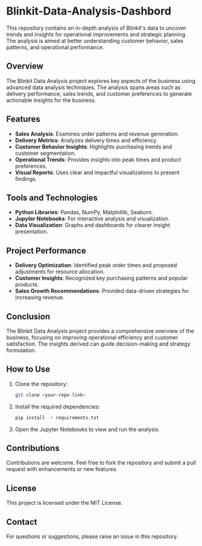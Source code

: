 # Blinkit-Data-Analysis-Dashbord
 
This repository contains an in-depth analysis of Blinkit's data to uncover trends and insights for operational improvements and strategic planning. The analysis is aimed at better understanding customer behavior, sales patterns, and operational performance.

## Overview

The Blinkit Data Analysis project explores key aspects of the business using advanced data analysis techniques. The analysis spans areas such as delivery performance, sales trends, and customer preferences to generate actionable insights for the business.

## Features

- **Sales Analysis**: Examines order patterns and revenue generation.
- **Delivery Metrics**: Analyzes delivery times and efficiency.
- **Customer Behavior Insights**: Highlights purchasing trends and customer segmentation.
- **Operational Trends**: Provides insights into peak times and product preferences.
- **Visual Reports**: Uses clear and impactful visualizations to present findings.

## Tools and Technologies

- **Python Libraries**: Pandas, NumPy, Matplotlib, Seaborn.
- **Jupyter Notebooks**: For interactive analysis and visualization.
- **Data Visualization**: Graphs and dashboards for clearer insight presentation.

## Project Performance

- **Delivery Optimization**: Identified peak order times and proposed adjustments for resource allocation.
- **Customer Insights**: Recognized key purchasing patterns and popular products.
- **Sales Growth Recommendations**: Provided data-driven strategies for increasing revenue.

## Conclusion

The Blinkit Data Analysis project provides a comprehensive overview of the business, focusing on improving operational efficiency and customer satisfaction. The insights derived can guide decision-making and strategy formulation.

## How to Use

1. Clone the repository:
   ```bash
   git clone <your-repo-link>
   ```
2. Install the required dependencies:
   ```bash
   pip install -r requirements.txt
   ```
3. Open the Jupyter Notebooks to view and run the analysis.

## Contributions

Contributions are welcome. Feel free to fork the repository and submit a pull request with enhancements or new features.

## License

This project is licensed under the MIT License.

## Contact

For questions or suggestions, please raise an issue in this repository.
